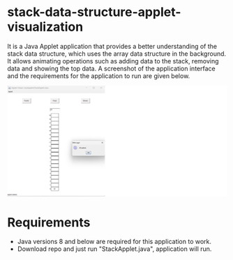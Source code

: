 
# stack-data-structure-applet-visualization
It is a Java Applet application that provides a better understanding of the stack data structure, which uses the array data structure in the background. It allows animating operations such as adding data to the stack, removing data and showing the top data. A screenshot of the application interface and the requirements for the application to run are given below.

![alt](https://github.com/MuhammedGzel/stack-data-structure-applet-visualization/blob/main/addScreenshot.png)

# Requirements
- Java versions 8 and below are required for this application to work.
- Download repo and just run "StackApplet.java", application will run. 
